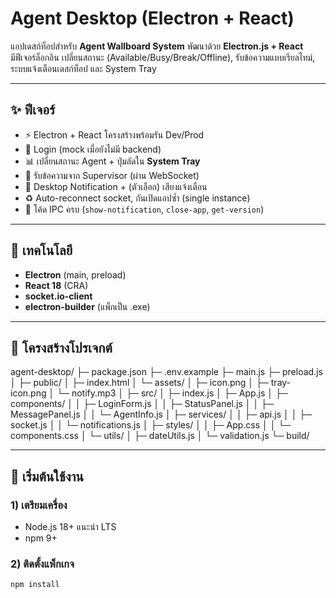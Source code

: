 
# Agent Desktop (Electron + React)

แอปเดสก์ท็อปสำหรับ **Agent Wallboard System** พัฒนาด้วย **Electron.js + React**  
มีฟีเจอร์ล็อกอิน เปลี่ยนสถานะ (Available/Busy/Break/Offline), รับข้อความแบบเรียลไทม์, ระบบแจ้งเตือนเดสก์ท็อป และ System Tray

---

## ✨ ฟีเจอร์
- ⚡ Electron + React โครงสร้างพร้อมรัน Dev/Prod
- 🔐 Login (mock เมื่อยังไม่มี backend)
- 📊 เปลี่ยนสถานะ Agent + ปุ่มลัดใน **System Tray**
- 💬 รับข้อความจาก Supervisor (ผ่าน WebSocket)
- 🔔 Desktop Notification + (ตัวเลือก) เสียงแจ้งเตือน
- ♻️ Auto-reconnect socket, กันเปิดแอปซ้ำ (single instance)
- 🧰 โค้ด IPC ครบ (`show-notification`, `close-app`, `get-version`)

---

## 🧱 เทคโนโลยี
- **Electron** (main, preload)
- **React 18** (CRA)
- **socket.io-client**
- **electron-builder** (แพ็กเป็น .exe)

---

## 📁 โครงสร้างโปรเจกต์

agent-desktop/
├─ package.json
├─ .env.example
├─ main.js
├─ preload.js
│
├─ public/
│ ├─ index.html
│ └─ assets/
│ ├─ icon.png
│ ├─ tray-icon.png
│ └─ notify.mp3
│
├─ src/
│ ├─ index.js
│ ├─ App.js
│ ├─ components/
│ │ ├─ LoginForm.js
│ │ ├─ StatusPanel.js
│ │ ├─ MessagePanel.js
│ │ └─ AgentInfo.js
│ ├─ services/
│ │ ├─ api.js
│ │ ├─ socket.js
│ │ └─ notifications.js
│ ├─ styles/
│ │ ├─ App.css
│ │ └─ components.css
│ └─ utils/
│ ├─ dateUtils.js
│ └─ validation.js
└─ build/ 


---

## 🚀 เริ่มต้นใช้งาน

### 1) เตรียมเครื่อง
- Node.js 18+ แนะนำ LTS
- npm 9+

### 2) ติดตั้งแพ็กเกจ
```bash
npm install
